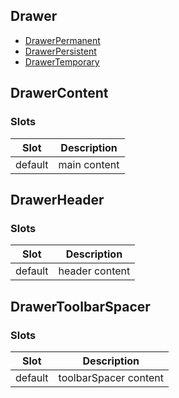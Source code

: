 ## Drawer

* [DrawerPermanent](DrawerPermanent/README.md)
* [DrawerPersistent](DrawerPersistent/README.md)
* [DrawerTemporary](DrawerTemporary/README.md)

## DrawerContent

### Slots

| Slot | Description |
|------|-------------|
| default | main content |

## DrawerHeader

### Slots

| Slot | Description |
|------|-------------|
| default | header content |

## DrawerToolbarSpacer

### Slots

| Slot | Description |
|------|-------------|
| default | toolbarSpacer content |
